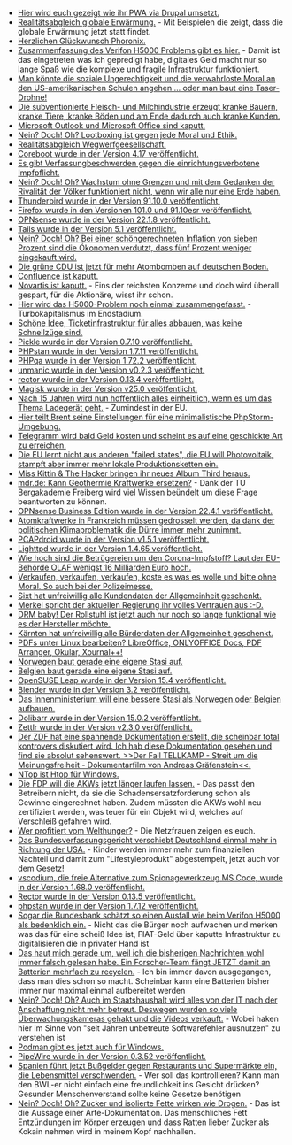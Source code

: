 * [Hier wird euch gezeigt wie ihr PWA via Drupal umsetzt.](https://opensource.com/article/22/6/drupal-pwa)
* [Realitätsabgleich globale Erwärmung.](https://netzfrauen.org/2022/06/05/norway-6/) - Mit Beispielen die zeigt, dass die globale Erwärmung jetzt statt findet.
* [Herzlichen Glückwunsch Phoronix.](https://www.phoronix.com/scan.php?page=news_item&px=Phoronix-18)
* [Zusammenfassung des Verifon H5000 Problems gibt es hier.](https://www.borncity.com/blog/2022/06/05/probleme-mit-verifone-h5000-kartenlesegerten-der-status-zum-5-juni-2022/) - Damit ist das eingetreten was ich gepredigt habe, digitales Geld macht nur so lange Spaß wie die komplexe und fragile Infrastruktur funktioniert.
* [Man könnte die soziale Ungerechtigkeit und die verwahrloste Moral an den US-amerikanischen Schulen angehen ... oder man baut eine Taser-Drohne!](https://netzpolitik.org/2022/gegen-schulmassaker-axon-will-taserdrohne-entwickeln/)
* [Die subventionierte Fleisch- und Milchindustrie erzeugt kranke Bauern, kranke Tiere, kranke Böden und am Ende dadurch auch kranke Kunden.](https://netzfrauen.org/2022/06/03/agriculture-2/)
* [Microsoft Outlook und Microsoft Office sind kaputt.](https://tu-freiberg.de/urz/kritische-schwachstelle-schadcode-per-microsoft-office-eingeschleust)
* [Nein? Doch! Oh? Lootboxing ist gegen jede Moral und Ethik.](https://netzpolitik.org/2022/lootboxen-kritik-an-manipulativen-techniken-der-gaming-industrie/)
* [Realitätsabgleich Wegwerfgeesellschaft.](https://www.careelite.de/wegwerfgesellschaft/)
* [Coreboot wurde in der Version 4.17 veröffentlicht.](https://www.phoronix.com/scan.php?page=news_item&px=Coreboot-4.17)
* [Es gibt Verfassungbeschwerden gegen die einrichtungsverbotene Impfpflicht.](https://impfentscheidung.online/einrichtungsbezogene-covid-19-impfpflicht/)
* [Nein? Doch! Oh? Wachstum ohne Grenzen und mit dem Gedanken der Rivalität der Völker funktioniert nicht, wenn wir alle nur eine Erde haben.](https://www.sonnenseite.com/de/politik/ernst-ulrich-von-weizsaecker-gnadenlose-rivalitaet-der-voelker-ist-grundfalsch/)
* [Thunderbird wurde in der Version 91.10.0 veröffentlicht.](https://www.borncity.com/blog/2022/06/01/thunderbird-91-10-0-sicherheitsupdate/)
* [Firefox wurde in den Versionen 101.0 und 91.10esr veröffentlicht.](https://www.borncity.com/blog/2022/06/01/firefox-101-0-und-91-10esr-freigegeben/)
* [OPNsense wurde in der Version 22.1.8 veröffentlicht.](https://opnsense.org/opnsense-22-1-8-released/)
* [Tails wurde in der Version 5.1 veröffentlicht.](https://lwn.net/Articles/897180/)
* [Nein? Doch! Oh? Bei einer schöngerechneten Inflation von sieben Prozent sind die Ökonomen verdutzt, dass fünf Prozent weniger eingekauft wird.](https://blog.fefe.de/?ts=9c6642ab)
* [Die grüne CDU ist jetzt für mehr Atombomben auf deutschen Boden.](https://blog.fefe.de/?ts=9c66545e)
* [Confluence ist kaputt.](https://blog.fefe.de/?ts=9c6714af)
* [Novartis ist kaputt.](https://blog.fefe.de/?ts=9c62115c) - Eins der reichsten Konzerne und doch wird überall gespart, für die Aktionäre, wisst ihr schon.
* [Hier wird das H5000-Problem noch einmal zusammengefasst.](https://blog.fefe.de/?ts=9c63ddc0) - Turbokapitalismus im Endstadium.
* [Schöne Idee, Ticketinfrastruktur für alles abbauen, was keine Schnellzüge sind.](https://blog.fefe.de/?ts=9c60b7ba)
* [Pickle wurde in der Version 0.7.10 veröffentlicht.](https://github.com/FriendsOfPHP/pickle/releases/tag/v0.7.10)
* [PHPstan wurde in der Version 1.7.11 veröffentlicht.](https://github.com/phpstan/phpstan/releases/tag/1.7.11)
* [PHPqa wurde in der Version 1.72.2 veröffentlicht.](https://github.com/jakzal/phpqa/releases/tag/v1.72.2)
* [unmanic wurde in der Version v0.2.3 veröffentlicht.](https://github.com/Unmanic/unmanic/releases/tag/0.2.3)
* [rector wurde in der Version 0.13.4 veröffentlicht.](https://github.com/rectorphp/rector/releases/tag/0.13.4)
* [Magisk wurde in der Version v25.0 veröffentlicht.](https://github.com/topjohnwu/Magisk/releases/tag/v25.0)
* [Nach 15 Jahren wird nun hoffentlich alles einheitlich, wenn es um das Thema Ladegerät geht.](https://netzpolitik.org/2022/usb-c-fuer-alles-eu-schafft-lade-standard-fuer-handys-tablets-und-laptops/) - Zumindest in der EU.
* [Hier teilt Brent seine Einstellungen für eine minimalistische PhpStorm-Umgebung.](https://stitcher.io/blog/clean-and-minimalistic-phpstorm)
* [Telegramm wird bald Geld kosten und scheint es auf eine geschickte Art zu erreichen.](https://www.bleepingcomputer.com/news/technology/telegram-to-soon-launch-its-premium-plan-at-499-per-month/)
* [Die EU lernt nicht aus anderen "failed states", die EU will Photovoltaik, stampft aber immer mehr lokale Produktionsketten ein.](https://www.sonnenseite.com/de/wirtschaft/solarglas-ist-der-naechste-produktionsengpass/)
* [Miss Kittin & The Hacker bringen ihr neues Album Third heraus.](https://www.rave-strikes-back.de/?p=11057)
* [mdr.de: Kann Geothermie Kraftwerke ersetzen?](https://www.mdr.de/nachrichten/deutschland/wirtschaft/geothermie-energie-erdwaerme-100.html) - Dank der TU Bergakademie Freiberg wird viel Wissen beündelt um diese Frage beantworten zu können.
* [OPNsense Business Edition wurde in der Version 22.4.1 veröffentlicht.](https://opnsense.org/opnsense-business-edition-22-4-1-released/)
* [Atomkraftwerke in Frankreich müssen gedrosselt werden, da dank der politischen Klimaproblematik die Dürre immer mehr zunimmt.](https://www.sonnenseite.com/de/energie/franzoesisches-atomkraftwerk-wegen-trockenheit-gedrosselt/)
* [PCAPdroid wurde in der Version v1.5.1 veröffentlicht.](https://github.com/emanuele-f/PCAPdroid/releases/tag/v1.5.1)
* [Lighttpd wurde in der Version 1.4.65 veröffentlicht.](https://www.phoronix.com/scan.php?page=news_item&px=lighttpd-1.4.65)
* [Wie hoch sind die Betrügereien um den Corona-Impfstoff? Laut der EU-Behörde OLAF wenigst 16 Milliarden Euro hoch.](https://blog.fefe.de/?ts=9c5e6fe8)
* [Verkaufen, verkaufen, verkaufen, koste es was es wolle und bitte ohne Moral. So auch bei der Polizeimesse.](https://blog.fefe.de/?ts=9c5e6904)
* [Sixt hat unfreiwillig alle Kundendaten der Allgemeinheit geschenkt.](https://blog.fefe.de/?ts=9c5e633d)
* [Merkel spricht der aktuellen Regierung ihr volles Vertrauen aus :-D.](https://blog.fefe.de/?ts=9c5e4b04)
* [DRM baby! Der Rollstuhl ist jetzt auch nur noch so lange funktional wie es der Hersteller möchte.](https://blog.fefe.de/?ts=9c5eb30c)
* [Kärnten hat unfreiwillig alle Bürderdaten der Allgemeinheit geschenkt.](https://blog.fefe.de/?ts=9c5eb192)
* [PDFs unter Linux bearbeiten? LibreOffice, ONLYOFFICE Docs, PDF Arranger, Okular, Xournal++!](https://opensource.com/article/22/6/open-source-pdf-editors-linux)
* [Norwegen baut gerade eine eigene Stasi auf.](https://netzpolitik.org/2022/datensammelwut-norwegen-will-wissen-was-die-buergerinnen-im-supermarkt-kaufen/)
* [Belgien baut gerade eine eigene Stasi auf.](https://www.patrick-breyer.de/angeblich-gezielte-vorratsdatenspeicherung-online-karte-zeigt-was-die-belgische-regierung-vertuschen-will/)
* [OpenSUSE Leap wurde in der Version 15.4 veröffentlicht.](https://lwn.net/Articles/897298/)
* [Blender wurde in der Version 3.2 veröffentlicht.](https://www.phoronix.com/scan.php?page=news_item&px=Blender-3.2-Released)
* [Das Innenministerium will eine bessere Stasi als Norwegen oder Belgien aufbauen.](https://netzpolitik.org/2022/vorratsdaten-und-entschluesselung-rat-fuer-justiz-und-inneres-will-mehr-ueberwachung/)
* [Dolibarr wurde in der Version 15.0.2 veröffentlicht.](https://github.com/Dolibarr/dolibarr/releases/tag/15.0.2)
* [Zettlr wurde in der Version v2.3.0 veröffentlicht.](https://github.com/Zettlr/Zettlr/releases/tag/v2.3.0)
* [Der ZDF hat eine spannende Dokumentation erstellt, die scheinbar total kontrovers diskutiert wird. Ich hab diese Dokumentation gesehen und find sie absolut sehenswert. >>Der Fall TELLKAMP - Streit um die Meinungsfreiheit - Dokumentarfilm von Andreas Gräfenstein<<.](https://www.youtube.com/watch?v=2q3DFiM-Ec0)
* [NTop ist Htop für Windows.](https://github.com/gsass1/NTop)
* [Die FDP will die AKWs jetzt länger laufen lassen.](https://blog.fefe.de/?ts=9c5f26ee) - Das passt den Betreibern nicht, da sie die Schadensersatzforderung schon als Gewinne eingerechnet haben. Zudem müssten die AKWs wohl neu zertifiziert werden, was teuer für ein Objekt wird, welches auf Verschleiß gefahren wird.
* [Wer profitiert vom Welthunger?](https://netzfrauen.org/2022/06/09/foodcrisis/) - Die Netzfrauen zeigen es euch.
* [Das Bundesverfassungsgericht verschiebt Deutschland einmal mehr in Richtung der USA.](https://verfassungsblog.de/das-bundesverfassungsgericht-zementiert-die-beitragsrechtliche-erdrosselung-von-familien/) - Kinder werden immer mehr zum finanziellen Nachteil und damit zum "Lifestyleprodukt" abgestempelt, jetzt auch vor dem Gesetz!
* [vscodium, die freie Alternative zum Spionagewerkzeug MS Code, wurde in der Version 1.68.0 veröffentlicht.](https://github.com/VSCodium/vscodium/releases/tag/1.68.0)
* [Rector wurde in der Version 0.13.5 veröffentlicht.](https://github.com/rectorphp/rector/releases/tag/0.13.5)
* [phpstan wurde in der Version 1.7.12 veröffentlicht.](https://github.com/phpstan/phpstan/releases/tag/1.7.12)
* [Sogar die Bundesbank schätzt so einen Ausfall wie beim Verifon H5000 als bedenklich ein.](https://blog.fefe.de/?ts=9c5cf7eb) - Nicht das die Bürger noch aufwachen und merken was das für eine scheiß Idee ist, FIAT-Geld über kaputte Infrastruktur zu digitalisieren die in privater Hand ist
* [Das haut mich gerade um, weil ich die bisherigen Nachrichten wohl immer falsch gelesen habe. Ein Forscher-Team fängt JETZT damit an Batterien mehrfach zu recyclen.](https://www.sonnenseite.com/de/wissenschaft/forscher-team-will-batterien-erstmals-mehrfach-recyceln/) - Ich bin immer davon ausgegangen, dass man dies schon so macht. Scheinbar kann eine Batterien bisher immer nur maximal einmal aufbereitet werden
* [Nein? Doch! Oh? Auch im Staatshaushalt wird alles von der IT nach der Anschaffung nicht mehr betreut. Deswegen wurden so viele Überwachungskameras gehakt und die Videos verkauft.](https://www.borncity.com/blog/2022/06/10/zugriffe-auf-ffentliche-private-berwachungskameras-verkauftet-italienische-hacker-gruppen-aufgeflogen/) - Wobei haken hier im Sinne von "seit Jahren unbetreute Softwarefehler ausnutzen" zu verstehen ist
* [Podman gibt es jetzt auch für Windows.](https://podman.io/2022/06/08/podman-on-windows.html)
* [PipeWire wurde in der Version 0.3.52 veröffentlicht.](https://www.phoronix.com/scan.php?page=news_item&px=PipeWire-0.3.52-Released)
* [Spanien führt jetzt Bußgelder gegen Restaurants und Supermärkte ein, die Lebensmittel verschwenden.](https://netzfrauen.org/2022/06/09/foodwaste-7/) - Wer soll das kontrollieren? Kann man den BWL-er nicht einfach eine freundlichkeit ins Gesicht drücken? Gesunder Menschenverstand sollte keine Gesetze benötigen
* [Nein? Doch! Oh? Zucker und isolierte Fette wirken wie Drogen.](https://www.youtube.com/watch?v=nh76-p3tdUk) - Das ist die Aussage einer Arte-Dokumentation. Das menschliches Fett Entzündungen im Körper erzeugen und dass Ratten lieber Zucker als Kokain nehmen wird in meinem Kopf nachhallen.
